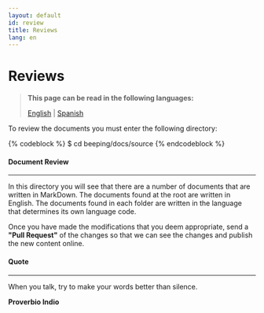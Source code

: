 ```yaml
---
layout: default
id: review
title: Reviews
lang: en
---
```


# Reviews

> **This page can be read in the following languages:**
>  
> [English](/beeping/review.html) | [Spanish](/beeping/es/review.html)

To review the documents you must enter the following directory:

{% codeblock %}
$ cd beeping/docs/source
{% endcodeblock %}

#### Document Review

---

In this directory you will see that there are a number of documents that are written in MarkDown. The documents found at the root are written in English. The documents found in each folder are written in the language that determines its own language code.

Once you have made the modifications that you deem appropriate, send a **"Pull Request"** of the changes so that we can see the changes and publish the new content online.

#### Quote

---

When you talk, try to make your words better than silence.

**Proverbio Indio**
